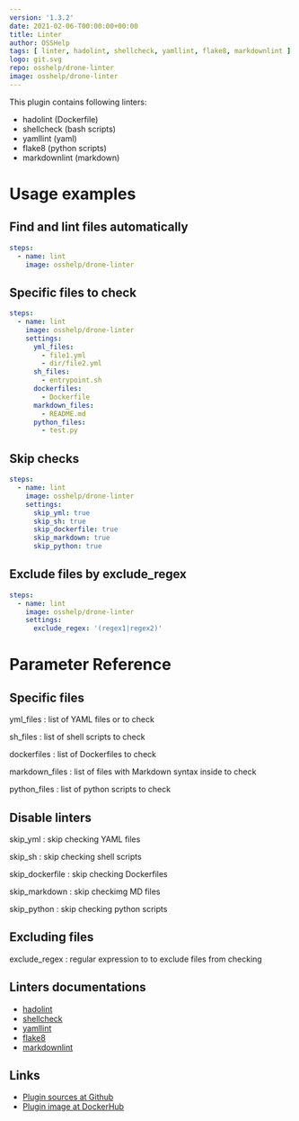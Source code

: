 ```yaml
---
version: '1.3.2'
date: 2021-02-06-T00:00:00+00:00
title: Linter
author: OSSHelp
tags: [ linter, hadolint, shellcheck, yamllint, flake8, markdownlint ]
logo: git.svg
repo: osshelp/drone-linter
image: osshelp/drone-linter
---
```


This plugin contains following linters:

* hadolint (Dockerfile)
* shellcheck (bash scripts)
* yamllint (yaml)
* flake8 (python scripts)
* markdownlint (markdown)

# Usage examples

## Find and lint files automatically

``` yaml
steps:
  - name: lint
    image: osshelp/drone-linter
```

## Specific files to check

``` yaml
steps:
  - name: lint
    image: osshelp/drone-linter
    settings:
      yml_files:
        - file1.yml
        - dir/file2.yml
      sh_files:
        - entrypoint.sh
      dockerfiles:
        - Dockerfile
      markdown_files:
        - README.md
      python_files:
        - test.py
```

## Skip checks

``` yaml
steps:
  - name: lint
    image: osshelp/drone-linter
    settings:
      skip_yml: true
      skip_sh: true
      skip_dockerfile: true
      skip_markdown: true
      skip_python: true
```

## Exclude files by exclude_regex

``` yaml
steps:
  - name: lint
    image: osshelp/drone-linter
    settings:
      exclude_regex: '(regex1|regex2)'
```

# Parameter Reference

## Specific files

yml_files
: list of YAML files or to check

sh_files
: list of shell scripts to check

dockerfiles
: list of Dockerfiles to check

markdown_files
: list of files with Markdown syntax inside to check

python_files
: list of python scripts to check

## Disable linters

skip_yml
: skip checking YAML files

skip_sh
: skip checking shell scripts

skip_dockerfile
: skip checking Dockerfiles

skip_markdown
: skip checkimg MD files

skip_python
: skip checking python scripts

## Excluding files

exclude_regex
: regular expression to to exclude files from checking


## Linters documentations

- [hadolint](https://github.com/hadolint/hadolint)
- [shellcheck](https://github.com/koalaman/shellcheck)
- [yamllint](https://yamllint.readthedocs.io/en/stable/)
- [flake8](http://flake8.pycqa.org/en/latest/user/error-codes.html)
- [markdownlint](https://github.com/DavidAnson/markdownlint)

## Links

* [Plugin sources at Github](https://github.com/OSSHelp/drone-linter)
* [Plugin image at DockerHub](https://hub.docker.com/r/osshelp/drone-linter)
